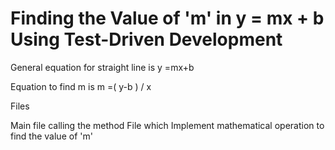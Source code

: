 # Finding the Value of 'm' in y = mx + b Using Test-Driven Development

General equation for straight line is y =mx+b

Equation to find m is m =( y-b ) / x


Files

Main file calling the method
File which Implement mathematical operation to find the value of 'm'
